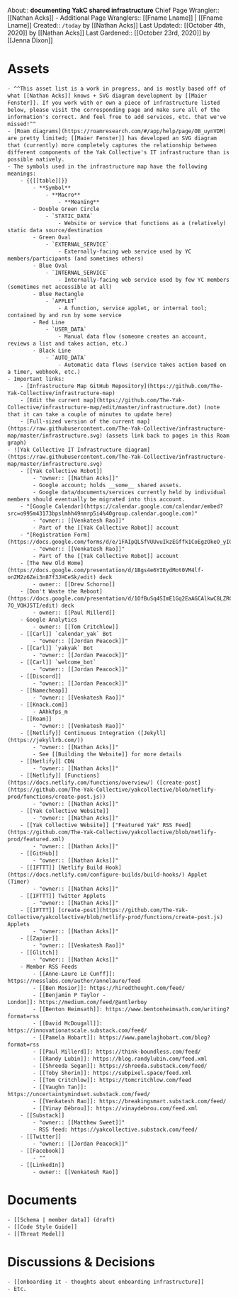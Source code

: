About:: __documenting YakC shared infrastructure__
Chief Page Wrangler:: [[Nathan Acks]]
    - Additional Page Wranglers:: [[Fname Lname]] | [[Fname Lname]]
Created:: `/today` by [[Nathan Acks]]
Last Updated:: [[October 4th, 2020]] by [[Nathan Acks]]
Last Gardened:: [[October 23rd, 2020]] by [[Jenna Dixon]]

# Assets
    - ^^This asset list is a work in progress, and is mostly based off of what [[Nathan Acks]] knows + SVG diagram development by [[Maier Fenster]]. If you work with or own a piece of infrastructure listed below, please visit the corresponding page and make sure all of the information's correct. And feel free to add services, etc. that we've missed!^^
    - [Roam diagrams](https://roamresearch.com/#/app/help/page/OB_uynVDM) are pretty limited; [[Maier Fenster]] has developed an SVG diagram that (currently) more completely captures the relationship between different components of the Yak Collective's IT infrastructure than is possible natively.
    - The symbols used in the infrastructure map have the following meanings:
        - {{[[table]]}}
            - **Symbol**
                - **Macro**
                    - **Meaning**
            - Double Green Circle
                - `STATIC_DATA`
                    - Website or service that functions as a (relatively) static data source/destination
            - Green Oval
                - `EXTERNAL_SERVICE`
                    - Externally-facing web service used by YC members/participants (and sometimes others)
            - Blue Oval
                - `INTERNAL_SERVICE`
                    - Internally-facing web service used by few YC members (sometimes not accessible at all)
            - Blue Rectangle
                - `APPLET`
                    - A function, service applet, or internal tool; contained by and run by some service
            - Red Line
                - `USER_DATA`
                    - Manual data flow (someone creates an account, reviews a list and takes action, etc.)
            - Black Line
                - `AUTO_DATA`
                    - Automatic data flows (service takes action based on a timer, webhook, etc.)
    - Important links:
        - [Infrastructure Map GitHub Repository](https://github.com/The-Yak-Collective/infrastructure-map)
        - [Edit the current map](https://github.com/The-Yak-Collective/infrastructure-map/edit/master/infrastructure.dot) (note that it can take a couple of minutes to update here)
        - [Full-sized version of the current map](https://raw.githubusercontent.com/The-Yak-Collective/infrastructure-map/master/infrastructure.svg) (assets link back to pages in this Roam graph)
    - ![Yak Collective IT Infrastructure diagram](https://raw.githubusercontent.com/The-Yak-Collective/infrastructure-map/master/infrastructure.svg)
        - [[Yak Collective Robot]]
            - "owner:: [[Nathan Acks]]"
            - Google account; holds __some__ shared assets.
            - Google data/documents/services currently held by individual members should eventually be migrated into this account.
        - "[Google Calendar](https://calendar.google.com/calendar/embed?src=o995m43173bpslmhh49nmrp5i4%40group.calendar.google.com)"
            - "owner:: [[Venkatesh Rao]]"
            - Part of the [[Yak Collective Robot]] account
        - "[Registration Form](https://docs.google.com/forms/d/e/1FAIpQLSfVUUvuIkzEGffk1CoEgzOkeO_yI05Nuw6zU3H1TNLmiQOf7g/viewform)"
            - "owner:: [[Venkatesh Rao]]"
            - Part of the [[Yak Collective Robot]] account
        - [The New Old Home](https://docs.google.com/presentation/d/1Bgs4e6YIEydMot0VM4lf-onZM2z6Zei3n87f3JHCeSk/edit) deck
            - owner:: [[Drew Schorno]]
        - [Don't Waste the Reboot](https://docs.google.com/presentation/d/1OfBuSq4SImE1Gq2EaAGCAlkwC8LZRCWx-7O_VOHJ5TI/edit) deck
            - owner:: [[Paul Millerd]]
        - Google Analytics
            - owner:: [[Tom Critchlow]]
        - [[Carl]] `calendar_yak` Bot
            - "owner:: [[Jordan Peacock]]"
        - [[Carl]] `yakyak` Bot
            - "owner:: [[Jordan Peacock]]"
        - [[Carl]] `welcome_bot`
            - "owner:: [[Jordan Peacock]]"
        - [[Discord]]
            - "owner:: [[Jordan Peacock]]"
        - [[Namecheap]]
            - "owner:: [[Venkatesh Rao]]"
        - [[Knack.com]]
            - AAhkfps_m
        - [[Roam]]
            - "owner:: [[Venkatesh Rao]]"
        - [[Netlify]] Continuous Integration ([Jekyll](https://jekyllrb.com/))
            - "owner:: [[Nathan Acks]]"
            - See [[Building the Website]] for more details
        - [[Netlify]] CDN
            - "owner:: [[Nathan Acks]]"
        - [[Netlify]] [Functions](https://docs.netlify.com/functions/overview/) ([create-post](https://github.com/The-Yak-Collective/yakcollective/blob/netlify-prod/functions/create-post.js))
            - "owner:: [[Nathan Acks]]"
        - [[Yak Collective Website]]
            - "owner:: [[Nathan Acks]]"
        - [[Yak Collective Website]] ["Featured Yak" RSS Feed](https://github.com/The-Yak-Collective/yakcollective/blob/netlify-prod/featured.xml)
            - "owner:: [[Nathan Acks]]"
        - [[GitHub]]
            - "owner:: [[Nathan Acks]]"
        - [[IFTTT]] [Netlify Build Hook](https://docs.netlify.com/configure-builds/build-hooks/) Applet (Timer)
            - "owner:: [[Nathan Acks]]"
        - [[IFTTT]] Twitter Applets
            - "owner:: [[Nathan Acks]]"
        - [[IFTTT]] [create-post](https://github.com/The-Yak-Collective/yakcollective/blob/netlify-prod/functions/create-post.js) Applets
            - "owner:: [[Nathan Acks]]"
        - [[Zapier]]
            - "owner:: [[Venkatesh Rao]]"
        - [[Glitch]]
            - "owner:: [[Nathan Acks]]"
        - Member RSS Feeds
            - [[Anne-Laure Le Cunff]]: https://nesslabs.com/author/annelaure/feed
            - [[Ben Mosior]]: https://hiredthought.com/feed/
            - [[Benjamin P Taylor - London]]: https://medium.com/feed/@antlerboy
            - [[Benton Heimsath]]: https://www.bentonheimsath.com/writing?format=rss
            - [[David McDougall]]: https://innovationatscale.substack.com/feed/
            - [[Pamela Hobart]]: https://www.pamelajhobart.com/blog?format=rss
            - [[Paul Millerd]]: https://think-boundless.com/feed/
            - [[Randy Lubin]]: https://blog.randylubin.com/feed.xml
            - [[Shreeda Segan]]: https://shreeda.substack.com/feed/
            - [[Toby Shorin]]: https://subpixel.space/feed.xml
            - [[Tom Critchlow]]: https://tomcritchlow.com/feed
            - [[Vaughn Tan]]: https://uncertaintymindset.substack.com/feed/
            - [[Venkatesh Rao]]: https://breakingsmart.substack.com/feed/
            - [[Vinay Débrou]]: https://vinaydebrou.com/feed.xml
        - [[Substack]]
            - "owner:: [[Matthew Sweet]]"
            - RSS feed: https://yakcollective.substack.com/feed/
        - [[Twitter]]
            - "owner:: [[Jordan Peacock]]"
        - [[Facebook]]
            - ""
        - [[LinkedIn]]
            - owner:: [[Venkatesh Rao]]
# Documents
    - [[Schema | member data]] (draft)
    - [[Code Style Guide]]
    - [[Threat Model]]
# Discussions & Decisions
    - [[onboarding it - thoughts about onboarding infrastructure]]
    - Etc.
